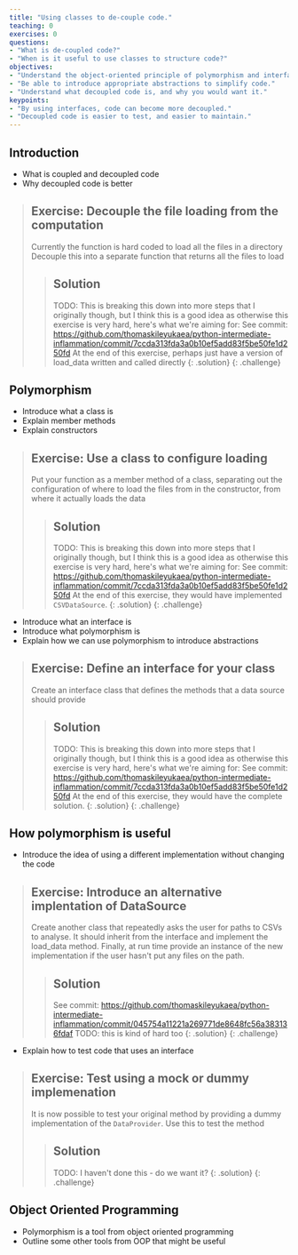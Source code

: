 ```yaml
---
title: "Using classes to de-couple code."
teaching: 0
exercises: 0
questions:
- "What is de-coupled code?"
- "When is it useful to use classes to structure code?"
objectives:
- "Understand the object-oriented principle of polymorphism and interfaces."
- "Be able to introduce appropriate abstractions to simplify code."
- "Understand what decoupled code is, and why you would want it."
keypoints:
- "By using interfaces, code can become more decoupled."
- "Decoupled code is easier to test, and easier to maintain."
---
```


## Introduction

* What is coupled and decoupled code
* Why decoupled code is better

> ## Exercise: Decouple the file loading from the computation
> Currently the function is hard coded to load all the files in a directory
> Decouple this into a separate function that returns all the files to load
>> ## Solution
>> TODO: This is breaking this down into more steps that I originally though, but I think
>> this is a good idea as otherwise this exercise is very hard, here's what we're aiming for:
>> See commit: https://github.com/thomaskileyukaea/python-intermediate-inflammation/commit/7ccda313fda3a0b10ef5add83f5be50fe1d250fd
>> At the end of this exercise, perhaps just have a version of load_data written and called directly
> {: .solution}
{: .challenge}

## Polymorphism

* Introduce what a class is
* Explain member methods
* Explain constructors

> ## Exercise: Use a class to configure loading
> Put your function as a member method of a class, separating out the configuration
> of where to load the files from in the constructor, from where it actually loads the  data
>> ## Solution
>> TODO: This is breaking this down into more steps that I originally though, but I think
>> this is a good idea as otherwise this exercise is very hard, here's what we're aiming for:
>> See commit: https://github.com/thomaskileyukaea/python-intermediate-inflammation/commit/7ccda313fda3a0b10ef5add83f5be50fe1d250fd
>> At the end of this exercise, they would have implemented `CSVDataSource`.
> {: .solution}
{: .challenge}

* Introduce what an interface is
* Introduce what polymorphism is
* Explain how we can use polymorphism to introduce abstractions

> ## Exercise: Define an interface for your class
> Create an interface class that defines the methods that a data source should provide
>> ## Solution
>> TODO: This is breaking this down into more steps that I originally though, but I think
>> this is a good idea as otherwise this exercise is very hard, here's what we're aiming for:
>> See commit: https://github.com/thomaskileyukaea/python-intermediate-inflammation/commit/7ccda313fda3a0b10ef5add83f5be50fe1d250fd
>> At the end of this exercise, they would have the complete solution.
> {: .solution}
{: .challenge}

## How polymorphism is useful

* Introduce the idea of using a different implementation
  without changing the code

> ## Exercise: Introduce an alternative implentation of DataSource
> Create another class that repeatedly asks the user for paths to CSVs to analyse.
> It should inherit from the interface and implement the load_data method.
> Finally, at run time provide an instance of the new implementation if the user hasn't
> put any files on the path.
>> ## Solution
>> See commit: https://github.com/thomaskileyukaea/python-intermediate-inflammation/commit/045754a11221a269771de8648fc56a383136fdaf
>> TODO: this is kind of hard too
> {: .solution}
{: .challenge}

* Explain how to test code that uses an interface

> ## Exercise: Test using a mock or dummy implemenation
> It is now possible to test your original method by providing a dummy
> implementation of the `DataProvider`. Use this to test the method
>> ## Solution
>> TODO: I haven't done this - do we want it?
> {: .solution}
{: .challenge}

## Object Oriented Programming

* Polymorphism is a tool from object oriented programming
* Outline some other tools from OOP that might be useful
